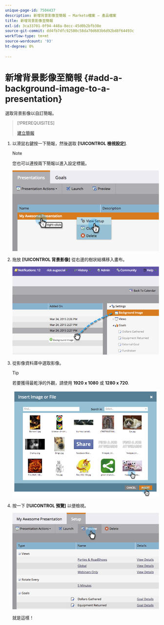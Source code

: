```yaml
---
unique-page-id: 7504437
description: 新增背景影像至簡報 — Marketo檔案 — 產品檔案
title: 新增背景影像至簡報
exl-id: 3ca33701-0f94-448a-8ecc-45d0b2bfb38e
source-git-commit: dd4fb7dfc92580c58da70d603b6d92bd8f64493c
workflow-type: tm+mt
source-wordcount: '93'
ht-degree: 0%

---
```


# 新增背景影像至簡報 {#add-a-background-image-to-a-presentation}

選取背景影像以自訂簡報。

>[!PREREQUISITES]
>
>[建立簡報](/help/marketo/product-docs/core-marketo-concepts/marketing-calendar/calendar-hd/create-a-presentation.md)

1. 以滑鼠右鍵按一下簡報，然後選取 **[!UICONTROL 檢視設定]**.

   >[!NOTE]
   >
   >您也可以連按兩下簡報以進入設定標籤。

   ![](assets/image2015-3-24-14-3a36-3a52.png)

1. 拖放 **[!UICONTROL 背景影像]** 從右邊的樹狀結構移入畫布。

   ![](assets/image2015-3-24-14-3a39-3a40.png)

1. 從影像資料庫中選取影像。

   >[!TIP]
   >
   >若要獲得最乾淨的外觀，請使用 **1920 x 1080** 或 **1280 x 720**.

   ![](assets/image2015-3-24-14-3a47-3a57.png)

1. 按一下 **[!UICONTROL 預覽]** 以便檢視。

   ![](assets/image2015-3-24-14-3a51-3a1.png)

   就是這樣！

